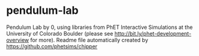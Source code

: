 pendulum-lab
===========

Pendulum Lab by 0, using libraries from PhET Interactive Simulations at the University of Colorado Boulder (please see http://bit.ly/phet-development-overview for more). Readme file automatically created by https://github.com/phetsims/chipper






